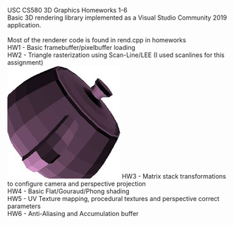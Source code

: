 USC CS580 3D Graphics Homeworks 1-6\
Basic 3D rendering library implemented as a Visual Studio Community 2019 application.\
\
Most of the renderer code is found in rend.cpp in homeworks\
HW1 - Basic framebuffer/pixelbuffer loading\
HW2 - Triangle rasterization using Scan-Line/LEE (I used scanlines for this assignment)\
![](./sample_images/output2.jpg)
HW3 - Matrix stack transformations to configure camera and perspective projection\
HW4 - Basic Flat/Gouraud/Phong shading\
HW5 - UV Texture mapping, procedural textures and perspective correct parameters\
HW6 - Anti-Aliasing and Accumulation buffer
